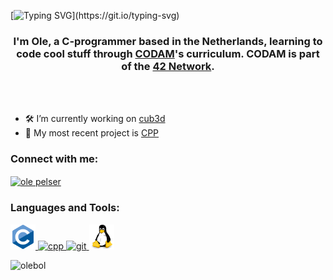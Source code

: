 [![Typing SVG](https://readme-typing-svg.demolab.com?font=Fira+Code&size=70&duration=2500&pause=500&center=true&vCenter=true&multiline=true&repeat=false&width=1200&height=125&separator=%3C&lines=printf(%22Hello+World%5Cn%22);)](https://git.io/typing-svg)
<h3 align="center">I'm Ole, a C-programmer based in the Netherlands, learning to code cool stuff through <a href="https://www.codam.nl/en">CODAM</a>'s curriculum. CODAM is part of the <a href="https://42.fr/en/homepage">42 Network</a>.</h3>

<br></br>
- 🛠️ I’m currently working on [cub3d](https://github.com/olebol/cub3d)
- 🐍 My most recent project is [CPP](https://github.com/olebol/CPP)

<h3 align="left">Connect with me:</h3>
<p align="left">
  <a href="https://linkedin.com/in/ole pelser" target="blank"><img align="center" src="https://raw.githubusercontent.com/rahuldkjain/github-profile-readme-generator/master/src/images/icons/Social/linked-in-alt.svg" alt="ole pelser" height="30" width="40" /></a>
</p>

<h3 align="left">Languages and Tools:</h3>
<p align="left"> 
  <a href="https://www.cprogramming.com/" target="_blank" rel="noreferrer"> <img src="https://raw.githubusercontent.com/devicons/devicon/master/icons/c/c-original.svg" alt="c" width="40" height="40"/> </a>
  <a href="https://www.cplusplus.com" target="_blank" rel="noreferrer"> <img src="https://raw.githubusercontent.com/isocpp/logos/master/cpp_logo.png" alt="cpp" width="40" height="40"/> </a>
  <a href="https://git-scm.com/" target="_blank" rel="noreferrer"> <img src="https://www.vectorlogo.zone/logos/git-scm/git-scm-icon.svg" alt="git" width="40" height="40"/> </a>
  <a href="https://www.linux.org/" target="_blank" rel="noreferrer"> <img src="https://raw.githubusercontent.com/devicons/devicon/master/icons/linux/linux-original.svg" alt="linux" width="40" height="40"/> </a>
</p>

<p align="left">
  <img src="https://komarev.com/ghpvc/?username=olebol&label=Profile%20views&color=0e75b6&style=flat" alt="olebol" />
</p>
